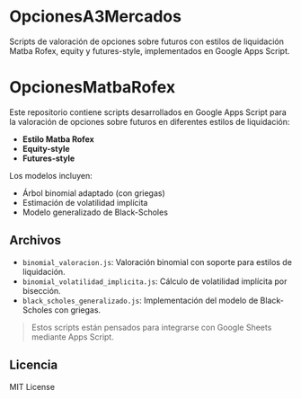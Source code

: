 # OpcionesA3Mercados
Scripts de valoración de opciones sobre futuros con estilos de liquidación Matba Rofex, equity y futures-style, implementados en Google Apps Script.
# OpcionesMatbaRofex

Este repositorio contiene scripts desarrollados en Google Apps Script para la valoración de opciones sobre futuros en diferentes estilos de liquidación:

- **Estilo Matba Rofex**
- **Equity-style**
- **Futures-style**

Los modelos incluyen:
- Árbol binomial adaptado (con griegas)
- Estimación de volatilidad implícita
- Modelo generalizado de Black-Scholes

## Archivos

- `binomial_valoracion.js`: Valoración binomial con soporte para estilos de liquidación.
- `binomial_volatilidad_implicita.js`: Cálculo de volatilidad implícita por bisección.
- `black_scholes_generalizado.js`: Implementación del modelo de Black-Scholes con griegas.

> Estos scripts están pensados para integrarse con Google Sheets mediante Apps Script.

## Licencia

MIT License
